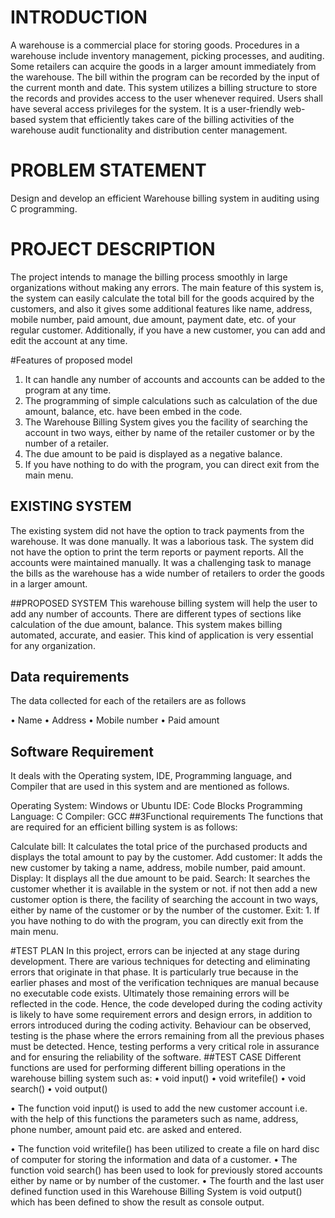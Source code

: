 
# INTRODUCTION

A warehouse is a commercial place for storing goods. Procedures in a warehouse include inventory management, picking processes, and auditing. Some retailers can acquire the goods in a larger amount immediately from the warehouse. The bill within the program can be recorded by the input of the current month and date. This system utilizes a billing structure to store the records and provides access to the user whenever required. Users shall have several access privileges for the system. It is a user-friendly web-based system that efficiently takes care of the billing activities of the warehouse audit functionality and distribution center management.

# PROBLEM STATEMENT
Design and develop an efficient Warehouse billing system in auditing using C programming.

# PROJECT DESCRIPTION
The project intends to manage the billing process smoothly in large organizations without making any errors. The main feature of this system is, the system can easily calculate the total bill for the goods acquired by the customers, and also it gives some additional features like name, address, mobile number, paid amount, due amount, payment date, etc. of your regular customer. Additionally, if you have a new customer, you can add and edit the account at any time.

#Features of proposed model
1.  It can handle any number of accounts and accounts can be added to the program at any time.
2.  The programming of simple calculations such as calculation of the due amount, balance, etc. have been embed in the code.
3.  The Warehouse Billing System gives you the facility of searching the account in two ways, either by name of the retailer customer or by the number of a retailer.
4.  The due amount to be paid is displayed as a negative balance.
5.  If you have nothing to do with the program, you can direct exit from the main menu.

## EXISTING SYSTEM
The existing system did not have the option to track payments from the warehouse. It was done manually. It was a laborious task. The system did not have the option to print the term reports or payment reports. All the accounts were maintained manually. It was a challenging task to manage the bills as the warehouse has a wide number of retailers to order the goods in a larger amount.

##PROPOSED SYSTEM
This warehouse billing system will help the user to add any number of accounts. There are different types of sections like calculation of the due amount, balance. This system makes billing automated, accurate, and easier. This kind of application is very essential for any organization.

## Data requirements
The data collected for each of the retailers are as follows

•	Name
•	Address
•	Mobile number
•	Paid amount

## Software Requirement
It deals with the Operating system, IDE, Programming language, and Compiler that are used in this system and are mentioned as follows.

Operating System: Windows or Ubuntu
IDE: Code Blocks 
Programming Language: C
Compiler: GCC
##3Functional requirements
The functions that are required for an efficient billing system is as follows:

Calculate bill: It calculates the total price of the purchased products and displays the total amount to pay by the customer.
Add customer: It adds the new customer by taking a name, address, mobile number, paid amount.
Display: It displays all the due amount to be paid. 
Search: It searches the customer whether it is available in the system or not. if not then add a new customer option is there, the facility of searching the account in two ways, either by name of the customer or by the number of the customer.
Exit: 1. If you have nothing to do with the program, you can directly exit from the main menu.

#TEST PLAN
In this project, errors can be injected at any stage during development. There are various techniques for detecting and eliminating errors that originate in that phase. It is particularly true because in the earlier phases and most of the verification techniques are manual because no executable code exists. Ultimately those remaining errors will be reflected in the code. Hence, the code developed during the coding activity is likely to have some requirement errors and design errors, in addition to errors introduced during the coding activity. Behaviour can be observed, testing is the phase where the errors remaining from all the previous phases must be detected. Hence, testing performs a very critical role in assurance and for ensuring the reliability of the software.
##TEST CASE
Different functions are used for performing different billing operations in the       warehouse billing system such as:
•	void input()
•	void writefile()
•	void search()
•	void output()

•	The function void input() is used to add the new customer account i.e. with the help of this functions the parameters such as name, address, phone number, amount paid etc. are asked and entered.

•	The function void writefile() has been utilized to create a file on hard disc of computer for storing the information and data of a customer.
•	The function void search() has been used to look for previously stored accounts either by name or by number of the customer. 
•	The fourth and the last user defined function used in this Warehouse Billing System is void output() which has been defined to show the result as console output.
